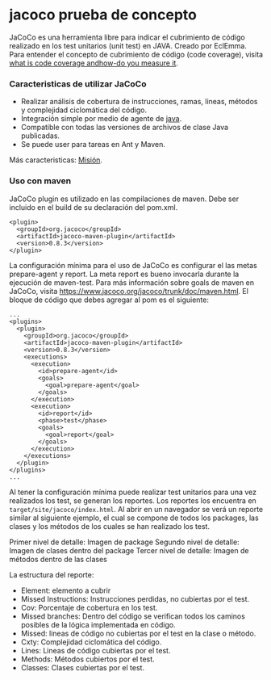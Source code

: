 # jacoco prueba de concepto

JaCoCo es una herramienta libre para indicar el cubrimiento de código realizado en los test unitarios (unit test) en JAVA. Creado por EclEmma. Para entender el concepto de cubrimiento de código (code coverage), visita <a href="https://stackoverflow.com/questions/195008/what-is-code-coverage-and-how-do-you-measure-it">what is code coverage andhow-do you measure it</a>.

### Caracteristicas de utilizar JaCoCo
- Realizar análisis de cobertura de instrucciones, ramas, lineas, métodos y complejidad ciclomática del código.
- Integración simple por medio de agente de <a href="https://www.jacoco.org/jacoco/trunk/doc/agent.html">java</a>.
- Compatible con todas las versiones de archivos de clase Java publicadas.
- Se puede user para tareas en Ant y Maven.

Más caracteristicas: <a href="https://www.jacoco.org/jacoco/trunk/doc/mission.html">Misión</a>.

### Uso con maven

JaCoCo plugin es utilizado en las compilaciones de maven. Debe ser incluido en el build de su declaración del pom.xml.

```
<plugin>
  <groupId>org.jacoco</groupId>
  <artifactId>jacoco-maven-plugin</artifactId>
  <version>0.8.3</version>
</plugin>
```

La configuración mínima para el uso de JaCoCo es configurar el las metas prepare-agent y report. La meta report es bueno invocarla durante la ejecución de maven-test. Para más información sobre goals de maven en JaCoCo, visita https://www.jacoco.org/jacoco/trunk/doc/maven.html. El bloque de código que debes agregar al pom es el siguiente:

```
...
<plugins>
  <plugin>
    <groupId>org.jacoco</groupId>
    <artifactId>jacoco-maven-plugin</artifactId>
    <version>0.8.3</version>
    <executions>
      <execution>
        <id>prepare-agent</id>
        <goals>
          <goal>prepare-agent</goal>
        </goals>
      </execution>
      <execution>
        <id>report</id>
        <phase>test</phase>
        <goals>
          <goal>report</goal>
        </goals>
      </execution>
    </executions>
  </plugin>
</plugins>
...
```

Al tener la configuración mínima puede realizar test unitarios para una vez realizados los test, se generan los reportes. Los reportes los encuentra en `target/site/jacoco/index.html`. Al abrir en un navegador se verá un reporte similar al siguiente ejemplo, el cual se compone de todos los packages, las clases y los métodos de los cuales se han realizado los test. 

Primer nivel de detalle:
Imagen de package
Segundo nivel de detalle:
Imagen de clases dentro del package
Tercer nivel de detalle:
Imagen de métodos dentro de las clases

La estructura del reporte:
- Element: elemento a cubrir
- Missed Instructions: Instrucciones perdidas, no cubiertas por el test.
- Cov: Porcentaje de cobertura en los test.
- Missed branches: Dentro del código se verifican todos los caminos posibles de la lógica implementada en código.
- Missed: lineas de código no cubiertas por el test en la clase o método.
- Cxty: Complejidad ciclomática del código.
- Lines: Lineas de código cubiertas por el test.
- Methods: Métodos cubiertos por el test.
- Classes: Clases cubiertas por el test.








